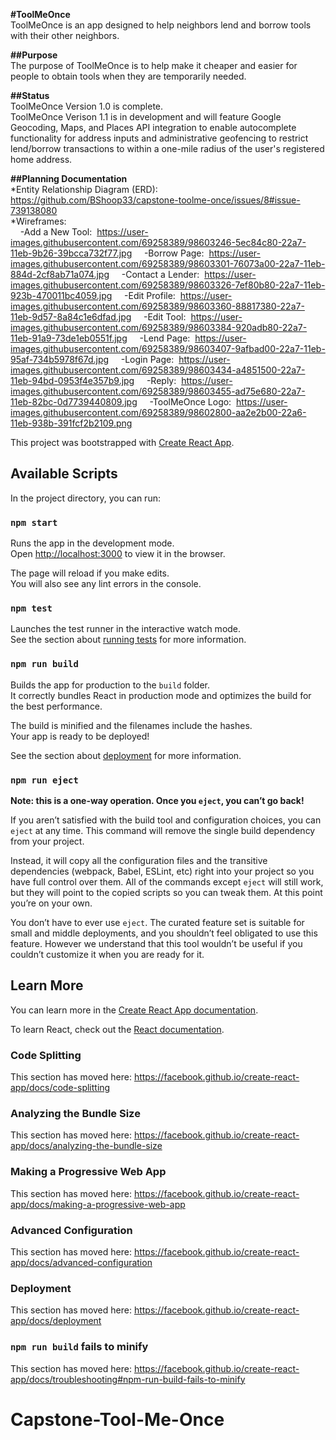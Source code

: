 **#ToolMeOnce**  
ToolMeOnce is an app designed to help neighbors lend and borrow tools with their other neighbors.

**##Purpose**  
The purpose of ToolMeOnce is to help make it cheaper and easier for people to obtain tools when they are temporarily needed.

**##Status**  
ToolMeOnce Version 1.0 is complete.  
ToolMeOnce Verison 1.1 is in development and will feature Google Geocoding, Maps, and Places API integration to enable autocomplete
functionality for address inputs and administrative geofencing to restrict lend/borrow transactions to within a one-mile radius of
the user's registered home address.

**##Planning Documentation**  
*Entity Relationship Diagram (ERD):  https://github.com/BShoop33/capstone-toolme-once/issues/8#issue-739138080  
*Wireframes:  
&nbsp;&nbsp;&nbsp;&nbsp;-Add a New Tool:&nbsp;  https://user-images.githubusercontent.com/69258389/98603246-5ec84c80-22a7-11eb-9b26-39bcca732f77.jpg
&nbsp;&nbsp;&nbsp;&nbsp;-Borrow Page:&nbsp;  https://user-images.githubusercontent.com/69258389/98603301-76073a00-22a7-11eb-884d-2cf8ab71a074.jpg
&nbsp;&nbsp;&nbsp;&nbsp;-Contact a Lender:&nbsp;  https://user-images.githubusercontent.com/69258389/98603326-7ef80b80-22a7-11eb-923b-470011bc4059.jpg
&nbsp;&nbsp;&nbsp;&nbsp;-Edit Profile:&nbsp;  https://user-images.githubusercontent.com/69258389/98603360-88817380-22a7-11eb-9d57-8a84c1e6dfad.jpg
&nbsp;&nbsp;&nbsp;&nbsp;-Edit Tool:&nbsp;  https://user-images.githubusercontent.com/69258389/98603384-920adb80-22a7-11eb-91a9-73de1eb0551f.jpg
&nbsp;&nbsp;&nbsp;&nbsp;-Lend Page:&nbsp;  https://user-images.githubusercontent.com/69258389/98603407-9afbad00-22a7-11eb-95af-734b5978f67d.jpg
&nbsp;&nbsp;&nbsp;&nbsp;-Login Page:&nbsp;  https://user-images.githubusercontent.com/69258389/98603434-a4851500-22a7-11eb-94bd-0953f4e357b9.jpg
&nbsp;&nbsp;&nbsp;&nbsp;-Reply:&nbsp;  https://user-images.githubusercontent.com/69258389/98603455-ad75e680-22a7-11eb-82bc-0d7739440809.jpg
&nbsp;&nbsp;&nbsp;&nbsp;-ToolMeOnce Logo:&nbsp;  https://user-images.githubusercontent.com/69258389/98602800-aa2e2b00-22a6-11eb-938b-391fcf2b2109.png

This project was bootstrapped with [Create React App](https://github.com/facebook/create-react-app).

## Available Scripts

In the project directory, you can run:

### `npm start`

Runs the app in the development mode.<br />
Open [http://localhost:3000](http://localhost:3000) to view it in the browser.

The page will reload if you make edits.<br />
You will also see any lint errors in the console.

### `npm test`

Launches the test runner in the interactive watch mode.<br />
See the section about [running tests](https://facebook.github.io/create-react-app/docs/running-tests) for more information.

### `npm run build`

Builds the app for production to the `build` folder.<br />
It correctly bundles React in production mode and optimizes the build for the best performance.

The build is minified and the filenames include the hashes.<br />
Your app is ready to be deployed!

See the section about [deployment](https://facebook.github.io/create-react-app/docs/deployment) for more information.

### `npm run eject`

**Note: this is a one-way operation. Once you `eject`, you can’t go back!**

If you aren’t satisfied with the build tool and configuration choices, you can `eject` at any time. This command will remove the single build dependency from your project.

Instead, it will copy all the configuration files and the transitive dependencies (webpack, Babel, ESLint, etc) right into your project so you have full control over them. All of the commands except `eject` will still work, but they will point to the copied scripts so you can tweak them. At this point you’re on your own.

You don’t have to ever use `eject`. The curated feature set is suitable for small and middle deployments, and you shouldn’t feel obligated to use this feature. However we understand that this tool wouldn’t be useful if you couldn’t customize it when you are ready for it.

## Learn More

You can learn more in the [Create React App documentation](https://facebook.github.io/create-react-app/docs/getting-started).

To learn React, check out the [React documentation](https://reactjs.org/).

### Code Splitting

This section has moved here: https://facebook.github.io/create-react-app/docs/code-splitting

### Analyzing the Bundle Size

This section has moved here: https://facebook.github.io/create-react-app/docs/analyzing-the-bundle-size

### Making a Progressive Web App

This section has moved here: https://facebook.github.io/create-react-app/docs/making-a-progressive-web-app

### Advanced Configuration

This section has moved here: https://facebook.github.io/create-react-app/docs/advanced-configuration

### Deployment

This section has moved here: https://facebook.github.io/create-react-app/docs/deployment

### `npm run build` fails to minify

This section has moved here: https://facebook.github.io/create-react-app/docs/troubleshooting#npm-run-build-fails-to-minify
# Capstone-Tool-Me-Once
